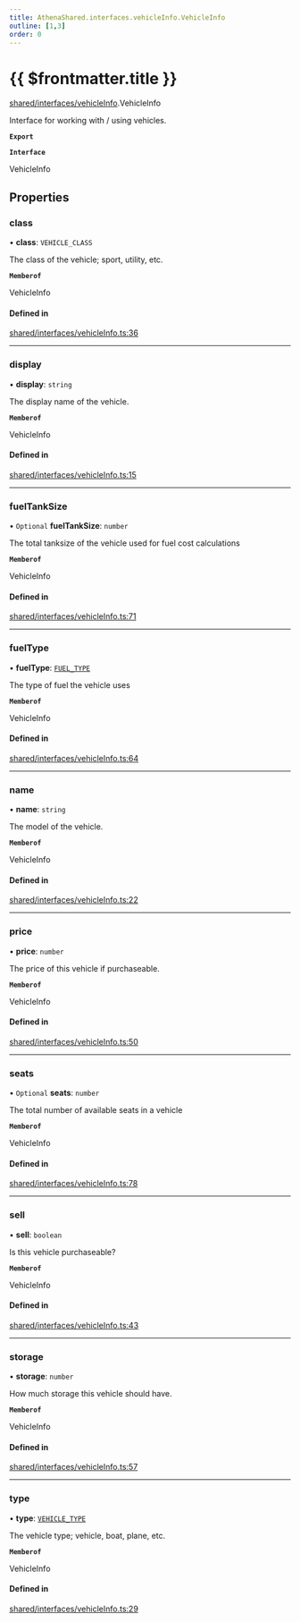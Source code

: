 ```yaml
---
title: AthenaShared.interfaces.vehicleInfo.VehicleInfo
outline: [1,3]
order: 0
---
```


# {{ $frontmatter.title }}


[shared/interfaces/vehicleInfo](../modules/shared_interfaces_vehicleInfo.md).VehicleInfo

Interface for working with / using vehicles.

**`Export`**

**`Interface`**

VehicleInfo

## Properties

### class

• **class**: `VEHICLE_CLASS`

The class of the vehicle; sport, utility, etc.

**`Memberof`**

VehicleInfo

#### Defined in

[shared/interfaces/vehicleInfo.ts:36](https://github.com/Stuyk/altv-athena/blob/627294b/src/core/shared/interfaces/vehicleInfo.ts#L36)

___

### display

• **display**: `string`

The display name of the vehicle.

**`Memberof`**

VehicleInfo

#### Defined in

[shared/interfaces/vehicleInfo.ts:15](https://github.com/Stuyk/altv-athena/blob/627294b/src/core/shared/interfaces/vehicleInfo.ts#L15)

___

### fuelTankSize

• `Optional` **fuelTankSize**: `number`

The total tanksize of the vehicle used for fuel cost calculations

**`Memberof`**

VehicleInfo

#### Defined in

[shared/interfaces/vehicleInfo.ts:71](https://github.com/Stuyk/altv-athena/blob/627294b/src/core/shared/interfaces/vehicleInfo.ts#L71)

___

### fuelType

• **fuelType**: [`FUEL_TYPE`](../enums/shared_enums_vehicleTypeFlags_FUEL_TYPE.md)

The type of fuel the vehicle uses

**`Memberof`**

VehicleInfo

#### Defined in

[shared/interfaces/vehicleInfo.ts:64](https://github.com/Stuyk/altv-athena/blob/627294b/src/core/shared/interfaces/vehicleInfo.ts#L64)

___

### name

• **name**: `string`

The model of the vehicle.

**`Memberof`**

VehicleInfo

#### Defined in

[shared/interfaces/vehicleInfo.ts:22](https://github.com/Stuyk/altv-athena/blob/627294b/src/core/shared/interfaces/vehicleInfo.ts#L22)

___

### price

• **price**: `number`

The price of this vehicle if purchaseable.

**`Memberof`**

VehicleInfo

#### Defined in

[shared/interfaces/vehicleInfo.ts:50](https://github.com/Stuyk/altv-athena/blob/627294b/src/core/shared/interfaces/vehicleInfo.ts#L50)

___

### seats

• `Optional` **seats**: `number`

The total number of available seats in a vehicle

**`Memberof`**

VehicleInfo

#### Defined in

[shared/interfaces/vehicleInfo.ts:78](https://github.com/Stuyk/altv-athena/blob/627294b/src/core/shared/interfaces/vehicleInfo.ts#L78)

___

### sell

• **sell**: `boolean`

Is this vehicle purchaseable?

**`Memberof`**

VehicleInfo

#### Defined in

[shared/interfaces/vehicleInfo.ts:43](https://github.com/Stuyk/altv-athena/blob/627294b/src/core/shared/interfaces/vehicleInfo.ts#L43)

___

### storage

• **storage**: `number`

How much storage this vehicle should have.

**`Memberof`**

VehicleInfo

#### Defined in

[shared/interfaces/vehicleInfo.ts:57](https://github.com/Stuyk/altv-athena/blob/627294b/src/core/shared/interfaces/vehicleInfo.ts#L57)

___

### type

• **type**: [`VEHICLE_TYPE`](../enums/shared_enums_vehicleTypeFlags_VEHICLE_TYPE.md)

The vehicle type; vehicle, boat, plane, etc.

**`Memberof`**

VehicleInfo

#### Defined in

[shared/interfaces/vehicleInfo.ts:29](https://github.com/Stuyk/altv-athena/blob/627294b/src/core/shared/interfaces/vehicleInfo.ts#L29)
